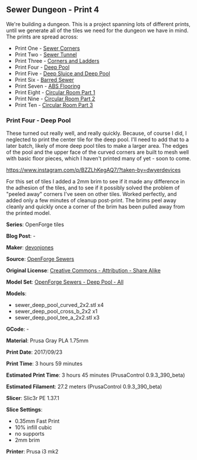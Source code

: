 ## Sewer Dungeon - Print 4

We're building a dungeon. This is a project spanning lots of different prints, until
we generate all of the tiles we need for the dungeon we have in mind. The prints
are spread across:

 - Print One - [Sewer Corners](http://www.dwyerdevices.com/2017/09/24/sewer-dungeon-print-one/)
 - Print Two - [Sewer Tunnel](http://www.dwyerdevices.com/2017/09/24/sewer-dungeon-print-two/)
 - Print Three - [Corners and Ladders](http://www.dwyerdevices.com/2017/09/24/sewer-dungeon-print-three/)
 - Print Four - [Deep Pool](http://www.dwyerdevices.com/2017/09/24/sewer-dungeon-print-4/)
 - Print Five - [Deep Sluice and Deep Pool](http://www.dwyerdevices.com/2017/09/29/sewer-dungeon-print-five/)
 - Print Six - [Barred Sewer](http://www.dwyerdevices.com/2017/09/29/sewer-dungeon-print-six/)
 - Print Seven - [ABS Flooring](http://www.dwyerdevices.com/2017/09/29/sewer-dungeon-print-seven/)
 - Print Eight - [Circular Room Part 1](http://www.dwyerdevices.com/2017/10/02/sewer-dungeon-print-eight/)
 - Print Nine - [Circular Room Part 2](http://www.dwyerdevices.com/2017/10/03/sewer-dungeon-print-nine/)
 - Print Ten - [Circular Room Part 3]()
 
### Print Four - Deep Pool

These turned out really well, and really quickly. Because, of course I did, I neglected
to print the center tile for the deep pool. I'll need to add that to a later batch, likely of more
deep pool tiles to make a larger area. The edges of the pool and the upper face of the curved
corners are built to mesh well with basic floor pieces, which I haven't printed
many of yet - soon to come.

https://www.instagram.com/p/BZZLhKegAQ7/?taken-by=dwyerdevices

For this set of tiles I added a 2mm brim to see if it made any difference
in the adhesion of the tiles, and to see if it possibly solved the problem
of "peeled away" corners I've seen on other tiles. Worked perfectly, and added
only a few minutes of cleanup post-print. The brims peel away cleanly and quickly
once a corner of the brim has been pulled away from the printed model.

**Series**: OpenForge tiles

**Blog Post**: -

**Maker**: [devonjones](https://www.thingiverse.com/devonjones)

**Source**: [OpenForge Sewers](https://www.thingiverse.com/thing:922445)

**Original License**: [Creative Commons - Attribution - Share Alike](http://creativecommons.org/licenses/by-sa/3.0/)

**Model Set**: [OpenForge Sewers - Deep Pool - All](https://www.thingiverse.com/thing:922445/zip)

**Models**: 

 - sewer_deep_pool_curved_2x2.stl x4
 - sewer_deep_pool_cross_b_2x2 x1
 - sewer_deep_pool_tee_a_2x2.stl x3

**GCode**: -

**Material**: Prusa Gray PLA 1.75mm

**Print Date**: 2017/09/23

**Print Time**: 3 hours 59 minutes

**Estimated Print Time**: 3 hours 45 minutes (PrusaControl 0.9.3_390_beta)

**Estimated Filament**: 27.2 meters (PrusaControl  0.9.3_390_beta)

**Slicer**: Slic3r PE 1.37.1

**Slice Settings**:

 - 0.35mm Fast Print
 - 10% infill cubic
 - no supports
 - 2mm brim

**Printer**: Prusa i3 mk2 